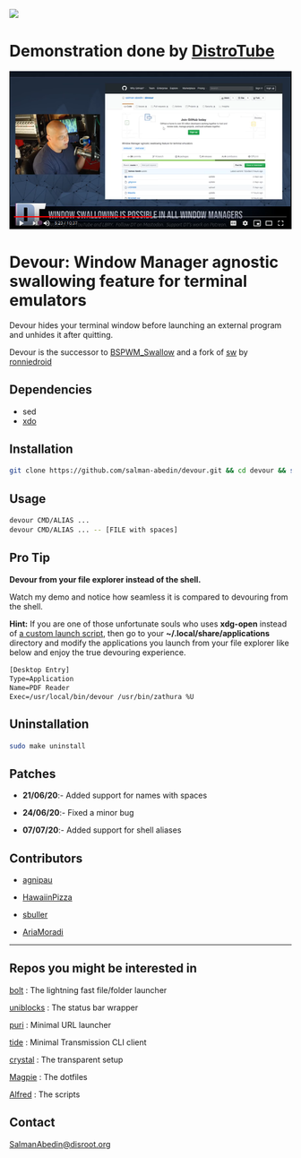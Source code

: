 ![](demo/preview.gif)

# Demonstration done by [DistroTube](https://www.youtube.com/channel/UCVls1GmFKf6WlTraIb_IaJg)

[![](demo/youtube.png)](https://www.youtube.com/watch?v=mBNLzHcUtTo&t=5m22s)

# Devour: Window Manager agnostic swallowing feature for terminal emulators

Devour hides your terminal window before launching an external program and unhides it after quitting.

Devour is the successor to
[BSPWM_Swallow](https://github.com/salman-abedin/bspwm_swallow)
and a fork of
[sw](https://github.com/ronniedroid/.dotfiles/blob/master/Scripts/sw) by
[ronniedroid](https://github.com/ronniedroid)

## Dependencies

-  sed
-  [xdo](https://github.com/baskerville/xdo)

## Installation

```sh
git clone https://github.com/salman-abedin/devour.git && cd devour && sudo make install
```

## Usage

```sh
devour CMD/ALIAS ...
devour CMD/ALIAS ... -- [FILE with spaces]
```

## Pro Tip

**Devour from your file explorer instead of the shell.**

Watch my demo and notice how seamless it is compared to devouring from the shell.

**Hint:** If you are one of those unfortunate souls who uses **xdg-open** instead of
[a custom launch script](https://gist.github.com/salman-abedin/6f52c52e465d89d489f9ea8d891c7332),
then go to your **~/.local/share/applications** directory and modify the applications you launch from your file explorer like below and enjoy the true devouring experience.

```
[Desktop Entry]
Type=Application
Name=PDF Reader
Exec=/usr/local/bin/devour /usr/bin/zathura %U
```

## Uninstallation

```sh
sudo make uninstall
```

## Patches

-  **21/06/20**:- Added support for names with spaces

-  **24/06/20**:- Fixed a minor bug

-  **07/07/20**:- Added support for shell aliases

## Contributors

-  [agnipau](https://github.com/agnipau)

-  [HawaiinPizza](https://github.com/HawaiinPizza)

-  [sbuller](https://github.com/sbuller)

-  [AriaMoradi](https://github.com/AriaMoradi)

---

## Repos you might be interested in

[bolt](https://github.com/salman-abedin/bolt)
: The lightning fast file/folder launcher

[uniblocks](https://github.com/salman-abedin/uniblocks)
: The status bar wrapper

[puri](https://github.com/salman-abedin/puri)
: Minimal URL launcher

[tide](https://github.com/salman-abedin/puri)
: Minimal Transmission CLI client

[crystal](https://github.com/salman-abedin/crystal)
: The transparent setup

[Magpie](https://github.com/salman-abedin/magpie)
: The dotfiles

[Alfred](https://github.com/salman-abedin/alfred)
: The scripts

## Contact

SalmanAbedin@disroot.org
